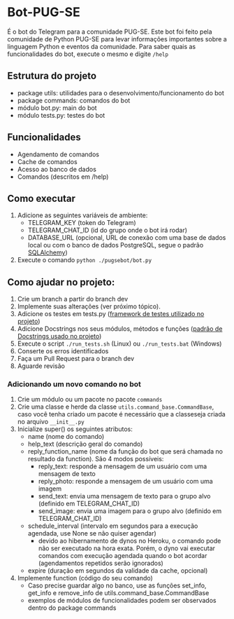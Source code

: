 # Bot-PUG-SE
É o bot do Telegram para a comunidade PUG-SE.
Este bot foi feito pela comunidade de Python PUG-SE para levar informações importantes sobre a linguagem Python e eventos da comunidade.
Para saber quais as funcionalidades do bot, execute o mesmo e digite ``/help``

## Estrutura do projeto
- package utils: utilidades para o desenvolvimento/funcionamento do bot
- package commands: comandos do bot
- módulo bot.py: main do bot
- módulo tests.py: testes do bot

## Funcionalidades
- Agendamento de comandos
- Cache de comandos
- Acesso ao banco de dados
- Comandos (descritos em /help)

## Como executar
1) Adicione as seguintes variáveis de ambiente:
    - TELEGRAM_KEY  (token do Telegram)
    - TELEGRAM_CHAT_ID (id do grupo onde o bot irá rodar)
    - DATABASE_URL (opcional, URL de conexão com uma base de dados local ou com o banco de dados PostgreSQL, segue o padrão <a href="https://docs.sqlalchemy.org/en/13/core/engines.html">SQLAlchemy</a>)
2) Execute o comando ``python ./pugsebot/bot.py``

## Como ajudar no projeto: 
1) Crie um branch a partir do branch dev
2) Implemente suas alterações (ver próximo tópico).
3) Adicione os testes em tests.py (<a href="https://docs.python.org/3/library/unittest.html">framework de testes utilizado no projeto</a>)
4) Adicione Docstrings nos seus módulos, métodos e funções (<a href="https://www.python.org/dev/peps/pep-0257/">padrão de Docstrings usado no projeto</a>)
5) Execute o script ``./run_tests.sh`` (Linux) ou ``./run_tests.bat`` (Windows)
6) Conserte os erros identificados
7) Faça um Pull Request para o branch dev
8) Aguarde revisão

### Adicionando um novo comando no bot
1) Crie um módulo ou um pacote no pacote `commands`
2) Crie uma classe e herde da classe `utils.command_base.CommandBase`, caso você tenha criado um pacote é necessário que a classeseja criada no arquivo `__init__.py`
3) Inicialize super() os seguintes atributos:
    - name (nome do comando)
    - help_text (descrição geral do comando)
    - reply_function_name (nome da função do bot que será chamada no resultado da function). São 4 modos possíveis:
        - reply_text: responde a mensagem de um usuário com uma mensagem de texto
        - reply_photo: responde a mensagem de um usuário com uma imagem
        - send_text: envia uma mensagem de texto para o grupo alvo (definido em TELEGRAM_CHAT_ID)
        - send_image: envia uma imagem para o grupo alvo (definido em TELEGRAM_CHAT_ID)
    - schedule_interval (intervalo em segundos para a execução agendada, use None se não quiser agendar)
        - devido ao hibernamento de dynos no Heroku, o comando pode não ser executado na hora exata. Porém, o dyno vai executar comandos com execução agendada quando o bot acordar (agendamentos repetidos serão ignorados)
    - expire (duração em segundos da validade da cache, opcional)
4) Implemente function (código do seu comando)
    - Caso precise guardar algo no banco, use as funções set_info, get_info e remove_info de utils.command_base.CommandBase
    - exemplos de módulos de funcionalidades podem ser observados dentro do package commands
